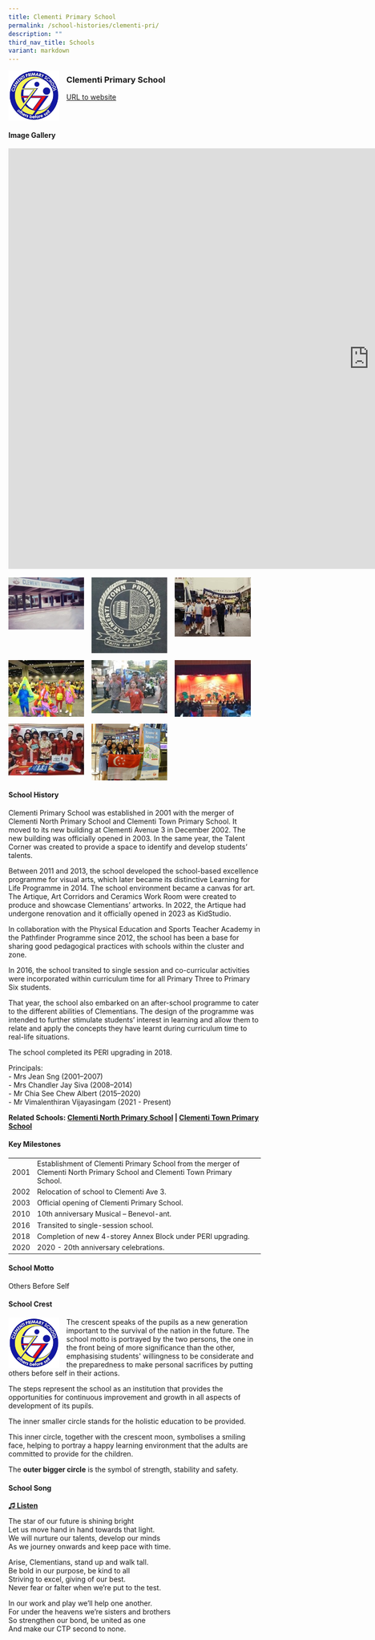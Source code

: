 ```yaml
---
title: Clementi Primary School
permalink: /school-histories/clementi-pri/
description: ""
third_nav_title: Schools
variant: markdown
---
```

<img align="left" style="width:20%;margin-right:15px;" src="/images/clementipri1.png">

### **Clementi Primary School**
[URL to website](https://clementipri.moe.edu.sg/)

<br clear="left">

#### **Image Gallery**
<iframe src="https://docs.google.com/presentation/d/e/2PACX-1vRkgO5QvuvI8GgR2N59bezfukpAlApRG0JfT09jbn4DPOjQLo0sF-7UkpXBuX_TyZHSPBsKnKB9LVzk/embed?start=false&amp;loop=true&amp;delayms=5000" frameborder="0" width="1440" height="839" allowfullscreen="true"></iframe>

<p><a href="/images/clementipri2.jpg">  
<img align="left" style="width:30%;margin-right:15px;" src="/images/clementipri2.jpg">
</a></p>

<p><a href="/images/clementipri3.jpg">  
<img align="left" style="width:30%;margin-right:15px;" src="/images/clementipri3.jpg">
</a></p>

<p><a href="/images/clementipri4.jpg">  
<img align="left" style="width:30%;margin-right:15px;" src="/images/clementipri4.jpg">
</a></p>

<br clear="left">

<p><a href="/images/clementipri5.jpg">  
<img align="left" style="width:30%;margin-right:15px;" src="/images/clementipri5.jpg">
</a></p>

<p><a href="/images/clementipri6.jpg">  
<img align="left" style="width:30%;margin-right:15px;" src="/images/clementipri6.jpg">
</a></p>

<p><a href="/images/clementipri7.jpg">  
<img align="left" style="width:30%;margin-right:15px;" src="/images/clementipri7.jpg">
</a></p>

<br clear="left">

<p><a href="/images/clementipri8.jpg">  
<img align="left" style="width:30%;margin-right:15px;" src="/images/clementipri8.jpg">
</a></p>

<p><a href="/images/clementipri9.jpg">  
<img align="left" style="width:30%;margin-right:15px;" src="/images/clementipri9.jpg">
</a></p>

<br clear="left">

#### **School History**
Clementi Primary School was established in 2001 with the merger of Clementi North Primary School and Clementi Town Primary School. It moved to its new building at Clementi Avenue 3 in December 2002. The new building was officially opened in 2003. In the same year, the Talent Corner was created to provide a space to identify and develop students’ talents.

Between 2011 and 2013, the school developed the school-based excellence programme for visual arts, which later became its distinctive Learning for Life Programme in 2014. The school environment became a canvas for art. The Artique, Art Corridors and Ceramics Work Room were created to produce and showcase Clementians’ artworks. In 2022, the Artique had undergone renovation and it officially opened in 2023 as KidStudio.

In collaboration with the Physical Education and Sports Teacher Academy in the Pathfinder Programme since 2012, the school has been a base for sharing good pedagogical practices with schools within the cluster and zone.

In 2016, the school transited to single session and co-curricular activities were incorporated within curriculum time for all Primary Three to Primary Six students.

That year, the school also embarked on an after-school programme to cater to the different abilities of Clementians. The design of the programme was intended to further stimulate students’ interest in learning and allow them to relate and apply the concepts they have learnt during curriculum time to real-life situations. 

The school completed its PERI upgrading in 2018.

Principals:<br>
\- Mrs Jean Sng (2001–2007)<br>
\- Mrs Chandler Jay Siva (2008–2014)<br>
\- Mr Chia See Chew Albert (2015–2020)<br>
\- Mr Vimalenthiran Vijayasingam (2021 - Present)

**Related Schools: [Clementi North Primary School](/school-histories/clementi-north-pri/) \| [Clementi Town Primary School](/school-histories/clementi-town-pri/)**

#### **Key Milestones**

|  |  |
|:---:|---|
| 2001 | Establishment of Clementi Primary School from the merger of Clementi North Primary School and Clementi Town Primary School. |
| 2002 | Relocation of school to Clementi Ave 3. |
| 2003 | Official opening of Clementi Primary School. |
| 2010 | 10th anniversary Musical – Benevol-ant. |
| 2016 | Transited to single-session school. |
| 2018 | Completion of new 4-storey Annex Block under PERI upgrading. |
| 2020 | 2020 - 20th anniversary celebrations. |

#### **School Motto**
Others Before Self

#### **School Crest**
<img align="left" style="width:20%;margin-right:15px;" src="/images/clementipri1.png">

The crescent speaks of the pupils as a new generation important to the survival of the nation in the future.
The school motto is portrayed by the two persons, the one in the front being of more significance than the other, emphasising students' willingness to be considerate and the preparedness to make personal sacrifices by putting others before self in their actions.

The steps represent the school as an institution that provides the opportunities for continuous improvement and growth in all aspects of development of its pupils.

The inner smaller circle stands for the holistic education to be provided.

This inner circle, together with the crescent moon, symbolises a smiling face, helping to portray a happy learning environment that the adults are committed to provide for the children.

The&nbsp;**outer bigger circle**&nbsp;is the symbol of strength, stability and safety.

#### **School Song**
<a target="\_blank" href="https://drive.google.com/file/d/1aeZVS1_tgdyxdR-tJuEXXJUhJs0WF5pj/view?usp=share_link">**♫ Listen**</a>

The star of our future is shining bright<br>
Let us move hand in hand towards that light.<br>
We will nurture our talents, develop our minds<br>
As we journey onwards and keep pace with time.

Arise, Clementians, stand up and walk tall.<br>
Be bold in our purpose, be kind to all<br>
Striving to excel, giving of our best.<br>
Never fear or falter when we’re put to the test.

In our work and play we’ll help one another.<br>
For under the heavens we’re sisters and brothers<br>
So strengthen our bond, be united as one<br>
And make our CTP second to none.
